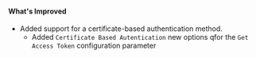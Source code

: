 #### What's Improved
- Added support for a certificate-based authentication method. 
  - Added `Certificate Based Autentication` new options qfor the `Get Access Token` configuration parameter 